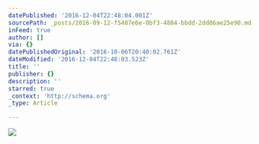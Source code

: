 ```yaml
---
datePublished: '2016-12-04T22:48:04.001Z'
sourcePath: _posts/2016-09-12-f5487e6e-0bf3-4884-bbdd-2dd86ae25e90.md
inFeed: true
author: []
via: {}
datePublishedOriginal: '2016-10-06T20:40:02.761Z'
dateModified: '2016-12-04T22:48:03.523Z'
title: ''
publisher: {}
description: ''
starred: true
_context: 'http://schema.org'
_type: Article

---
```

![](https://the-grid-user-content.s3-us-west-2.amazonaws.com/1bb465ca-5253-48ba-b2cf-70d91cd4131e.jpg)